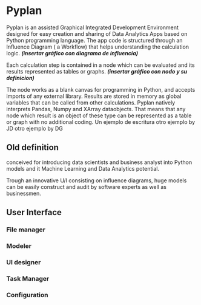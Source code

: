 # Pyplan
Pyplan is an assisted Graphical Integrated Development Environment designed for easy creation and sharing of Data Analytics Apps based on Python programming language.
The app code is structured through an Influence Diagram ( a Workflow) that helps understanding the calculation logic.
***(insertar gráfico con diagrama de influencia)***

Each calculation step is contained in a node which can be evaluated and its results represented as tables or graphs. 
***(insertar gráfico con nodo y su definicion)***

The node works as a blank canvas for programming in Python, and accepts imports of any external library. Results are stored in memory as global variables that can be called from other calculations.
Pyplan natively interprets Pandas, Numpy and XArray dataobjects. That means that any node which result is an object of these type can be represented as a table or graph with no additional coding.
Un ejemplo de escritura
otro ejemplo by JD
otro ejemplo by DG

## Old definition
conceived for introducing data scientists and business analyst into Python models and it Machine Learning and Data Analytics potential.

Trough an innovative U/I consisting on influence diagrams, huge models can be easily construct and audit by software experts as well as businessmen.




## User Interface
### File manager
### Modeler
### UI designer
### Task Manager
### Configuration








<!--stackedit_data:
eyJoaXN0b3J5IjpbNzAxMzE2MjM0LDEyOTc3MTQ2MDgsLTIxMD
Q4Mjc3OTUsLTEyNTcxOTgyOTksMTk2MTI3NjcxOCwtMTM1MTM4
MDk3MiwxNDM3MDU2MzgzLDQxOTg0Mzg3OCwxMDAyNzM1MjI1LC
0xNjQwMjI4NDA5LDEyNDEzMjE1OTAsMTUyMzY2NTU1MywyMDEx
NjY0NDQxLDEwODUwNzI5OTksLTE2NjE2NzUyMDcsLTkyOTQ2ND
QwOCw0ODk5MjgxNjksLTc3NTg4NDM2Ml19
-->